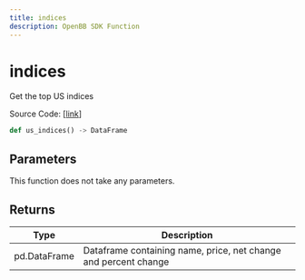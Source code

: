 ```yaml
---
title: indices
description: OpenBB SDK Function
---
```


# indices

Get the top US indices

Source Code: [[link](https://github.com/OpenBB-finance/OpenBBTerminal/tree/main/openbb_terminal/economy/wsj_model.py#L16)]

```python
def us_indices() -> DataFrame
```
## Parameters

This function does not take any parameters.

## Returns

| Type | Description |
| ---- | ----------- |
| pd.DataFrame | Dataframe containing name, price, net change and percent change |


